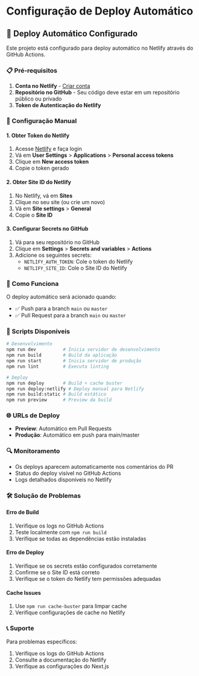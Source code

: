 # Configuração de Deploy Automático

## 🚀 Deploy Automático Configurado

Este projeto está configurado para deploy automático no Netlify através do GitHub Actions.

### 📋 Pré-requisitos

1. **Conta no Netlify** - [Criar conta](https://netlify.com)
2. **Repositório no GitHub** - Seu código deve estar em um repositório público ou privado
3. **Token de Autenticação do Netlify**

### 🔧 Configuração Manual

#### 1. Obter Token do Netlify
1. Acesse [Netlify](https://netlify.com) e faça login
2. Vá em **User Settings** > **Applications** > **Personal access tokens**
3. Clique em **New access token**
4. Copie o token gerado

#### 2. Obter Site ID do Netlify
1. No Netlify, vá em **Sites**
2. Clique no seu site (ou crie um novo)
3. Vá em **Site settings** > **General**
4. Copie o **Site ID**

#### 3. Configurar Secrets no GitHub
1. Vá para seu repositório no GitHub
2. Clique em **Settings** > **Secrets and variables** > **Actions**
3. Adicione os seguintes secrets:
   - `NETLIFY_AUTH_TOKEN`: Cole o token do Netlify
   - `NETLIFY_SITE_ID`: Cole o Site ID do Netlify

### 🔄 Como Funciona

O deploy automático será acionado quando:
- ✅ Push para a branch `main` ou `master`
- ✅ Pull Request para a branch `main` ou `master`

### 📝 Scripts Disponíveis

```bash
# Desenvolvimento
npm run dev          # Inicia servidor de desenvolvimento
npm run build        # Build da aplicação
npm run start        # Inicia servidor de produção
npm run lint         # Executa linting

# Deploy
npm run deploy       # Build + cache buster
npm run deploy:netlify # Deploy manual para Netlify
npm run build:static # Build estático
npm run preview      # Preview da build
```

### 🌐 URLs de Deploy

- **Preview**: Automático em Pull Requests
- **Produção**: Automático em push para main/master

### 🔍 Monitoramento

- Os deploys aparecem automaticamente nos comentários do PR
- Status do deploy visível no GitHub Actions
- Logs detalhados disponíveis no Netlify

### 🛠️ Solução de Problemas

#### Erro de Build
1. Verifique os logs no GitHub Actions
2. Teste localmente com `npm run build`
3. Verifique se todas as dependências estão instaladas

#### Erro de Deploy
1. Verifique se os secrets estão configurados corretamente
2. Confirme se o Site ID está correto
3. Verifique se o token do Netlify tem permissões adequadas

#### Cache Issues
1. Use `npm run cache-buster` para limpar cache
2. Verifique configurações de cache no Netlify

### 📞 Suporte

Para problemas específicos:
1. Verifique os logs do GitHub Actions
2. Consulte a documentação do Netlify
3. Verifique as configurações do Next.js 